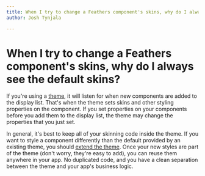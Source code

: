 ```yaml
---
title: When I try to change a Feathers component's skins, why do I always see the default skins?  
author: Josh Tynjala

---
```

# When I try to change a Feathers component's skins, why do I always see the default skins?

If you're using a [theme](../themes.html), it will listen for when new components are added to the display list. That's when the theme sets skins and other styling properties on the component. If you set properties on your components before you add them to the display list, the theme may change the properties that you just set.

In general, it's best to keep all of your skinning code inside the theme. If you want to style a component differently than the default provided by an existing theme, you should [extend the theme](../extending-themes.html). Once your new styles are part of the theme (don't worry, they're easy to add), you can reuse them anywhere in your app. No duplicated code, and you have a clean separation between the theme and your app's business logic.



